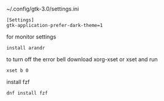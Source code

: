 
~/.config/gtk-3.0/settings.ini

```
[Settings]
gtk-application-prefer-dark-theme=1
```

for monitor settings
```
install arandr
```

to turn off the error bell
download xorg-xset or xset and run
```
xset b 0
```

install fzf
```
dnf install fzf
```
